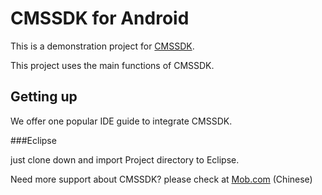 CMSSDK for Android
==================

This is a demonstration project for <a href="http://www.mob.com/downloadDetail/CMS/android">CMSSDK</a>.

This project uses the main functions of CMSSDK.<br>


Getting up
----------
We offer one popular IDE guide to integrate CMSSDK.

###Eclipse

just clone down and import Project directory to Eclipse.


Need more support about CMSSDK? please check at [Mob.com](http://wiki.mob.com/android-%E7%9F%AD%E4%BF%A1sdk%E9%9B%86%E6%88%90%E6%96%87%E6%A1%A3/) (Chinese)

